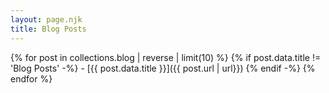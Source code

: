 ```yaml
---
layout: page.njk
title: Blog Posts
---
```

{% for post in collections.blog | reverse | limit(10) %}
  {% if post.data.title != 'Blog Posts' -%}
    - [{{ post.data.title }}]({{ post.url | url}}) 
  {% endif -%}
{% endfor %}